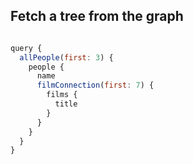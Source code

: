 ##  Fetch a tree from the graph <!-- .element: data-theme="ka-content" -->

```javascript

query {
  allPeople(first: 3) {
    people {
      name
      filmConnection(first: 7) {
        films {
          title
        }
      }
    }
  }
}
```
